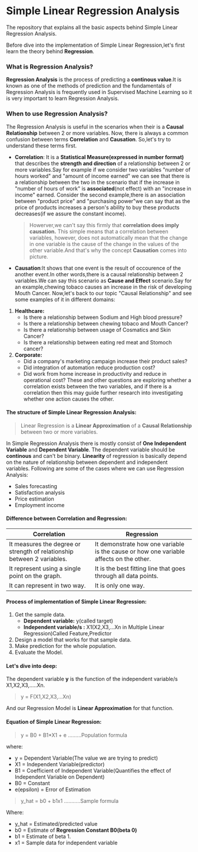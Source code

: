 # Simple Linear Regression Analysis
The repository that explains all the basic aspects behind Simple Linear Regression Analysis.

Before dive into the implementation of Simple Linear Regression,let's first learn the theory behind **Regression**.
### What is Regression Analysis?
  **Regression Analysis** is the process of predicting a **continous value**.It is known as one of the methods of prediction and the fundamentals of Regression Analysis is frequently used in Supervised Machine Learning so it is very important to learn Regression Analysis.
### When to use Regression Analysis?
  The Regression Analysis is useful in the scenarios when their is a **Causal Relationship** between 2 or more variables. Now, there is always a common confusion between terms **Correlation** and **Causation**. So,let's try to understand these terms first.
   * __Correlation__: It is a **Statistical Measure(expressed in number format)** that describes the __strength and direction__ of a relationship between 2 or more variables.Say for example if we consider two variables "number of hours worked" and "amount of income earned" we can see that there is a relationship between the two in the scenario that if the increase in "number of hours of work" is **associated**(not effect) with an "increase in income" earned. Consider the second example,there is an association between "product price" and "purchasing power"we can say that as the price of products increases a person's ability to buy these products decreases(if we assure the constant income).
      >Howerver,we can't say this firmly that **correlation does imply causation.** This simple means that a correlation between variables, however, does not automatically   mean that the change in one variable is the cause of the change in the values of the other variable.And that's why the concept **Causation** comes into picture.
   * __Causation__:It shows that one event is the result of occourence of the another event.In other words,there is a causal relationship between 2 variables.We can say this scenario as **Cause and Effect** scenario.Say for an example,chewing tobaco causes an increase in the risk of developing Mouth Cancer.
Now,let's back to our topic "Causal Relationship" and see some examples of it in different domains:
1. __Healthcare:__
    * Is there a relationship between Sodium and High blood pressure?
    * Is there a relationship between chewing tobaco and Mouth Cancer?
    * Is there a relationship between usage of Cosmatics and Skin Cancer?
    * Is there a relationship between eating red meat and Stomoch cancer?
2. __Corporate:__
     * Did a company's marketing campaign increase their product sales?
     * Did integration of automation reduce production cost?
     * Did work from home increase in productivity and reduce in operational cost?
These and other questions are exploring whether a correlation exists between the two variables, and if there is a correlation then this may guide further research into investigating whether one action causes the other. 
#### The structure of Simple Linear Regression Analysis:
   > Linear Regression is a **Linear Approximation** of a **Causal Relationship** between two or more variables. 

In Simple Regression Analysis there is mostly consist of **One Independent Variable** and **Dependent Variable**. The dependent variable should be **continous** and can't be binary. **Linearity** of regression is basically depend on the nature of relationship between dependent and independent variables. Following are some of the cases where we can use Regression Analysis:
   * Sales forecasting
   * Satisfaction analysis
   * Price estimation
   * Employment income
#### Difference between Correlation and Regression:
Correlation |  Regression
------------|------------
It measures the degree or strength of relationship between 2 variables.|It demonstrate how one variable is the cause or how one variable affects on the other.
It represent using a single point on the graph.|It is the best fitting line that goes through all data points. 
It can represent in two way.|It is only one way.
#### Process of implementation of Simple Linear Regression:
   1. Get the sample data.
      * **Dependent variable:** y(called target)
      * **Independent variable/s :** X1(X2,X3,...Xn in Multiple Linear Regression)Called Feature,Predictor
   2. Design a model that works for that sample data.
   3. Make prediction for the whole population.
   4. Evaluate the Model.
#### Let's dive into deep:
   The dependent variable **y** is the function of the independent variable/s X1,X2,X3,.....Xn.
   > y = F(X1,X2,X3,...Xn)
   
   And our Regression Model is **Linear Approximation** for that function.
#### Equation of Simple Linear Regression:
   > y = B0 + B1*X1 + e .........Population formula
   
   where:
   * y = Dependent Variable(The value we are trying to predict)
   * X1 = Independent Variable(predictor)
   * B1 = Coefficient of Independent Variable(Quantifies the effect of Independent Variable on Dependent)
   * B0 = Constant
   * e(epsilon) = Error of Estimation
  
  > y_hat = b0 + b1x1 ...........Sample formula
  
  Where:
  * y_hat = Estimated/predicted value
  * b0 = Estimate of **Regression Constant B0(beta 0)**
  * b1 = Estimate of beta 1.
  * x1 = Sample data for independent variable
